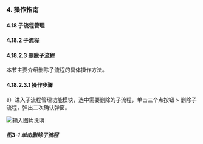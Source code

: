 ### 4. 操作指南

#### 4.18 子流程管理

#### 4.18.2 子流程

#### 4.18.2.3 删除子流程

本节主要介绍删除子流程的具体操作方法。

#### 4.18.2.3.1 操作步骤

a）进入子流程管理功能模块，选中需要删除的子流程，单击三个点按钮 > 删除子流程，弹出二次确认弹窗。

![输入图片说明](../../../../../images/SoFlu%EF%BC%88%E5%90%8E%E7%AB%AF%EF%BC%89%E5%BC%80%E5%8F%91%E5%B9%B3%E5%8F%B0/1.%20%E6%9C%80%E6%96%B0%E7%89%88%E6%9C%AC%20-%20%E6%9B%B4%E6%96%B0%E6%97%A5%E6%9C%9F%20-%202022.10.08/4.%20%E6%93%8D%E4%BD%9C%E6%8C%87%E5%8D%97/18.%20%E5%AD%90%E6%B5%81%E7%A8%8B%E7%AE%A1%E7%90%86/2.%20%E5%AD%90%E6%B5%81%E7%A8%8B/3-1.png)

##### 图3-1 单击删除子流程
